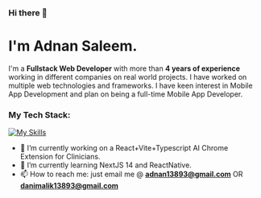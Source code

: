 ### Hi there 👋
# I'm Adnan Saleem.
I'm a **Fullstack Web Developer** with more than **4 years of experience** working in different companies on real world projects. I have worked on multiple web technologies and frameworks. I have keen interest in Mobile App Development and plan on being a full-time Mobile App Developer.

### My Tech Stack:
[![My Skills](https://skillicons.dev/icons?i=js,html,css,cs,mongodb,ts,nextjs,react,express,dotnet,materialui,tailwind,redux,nodejs)](https://skillicons.dev) 


- 🔭 I’m currently working on a React+Vite+Typescript AI Chrome Extension for Clinicians.
- 🌱 I’m currently learning NextJS 14 and ReactNative.
- 📫 How to reach me: just email me @ **adnan13893@gmail.com** OR **danimalik13893@gmail.com**

